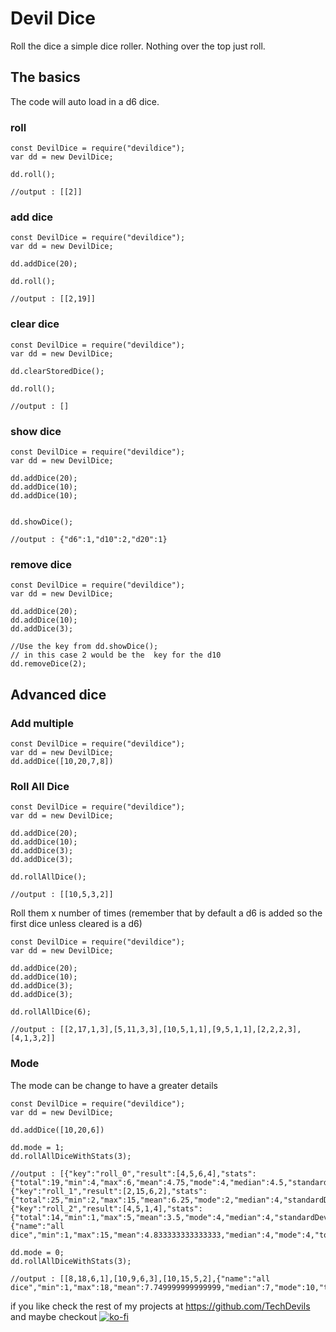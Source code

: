 # Devil Dice

Roll the dice a simple dice roller. Nothing over the top just roll.

## The basics 
The code will auto load in a d6 dice.

### roll

```
const DevilDice = require("devildice");
var dd = new DevilDice;

dd.roll();

//output : [[2]]
```

### add dice

```
const DevilDice = require("devildice");
var dd = new DevilDice;

dd.addDice(20);

dd.roll();

//output : [[2,19]]
```

### clear dice

```
const DevilDice = require("devildice");
var dd = new DevilDice;

dd.clearStoredDice();

dd.roll();

//output : []
```

### show dice

```
const DevilDice = require("devildice");
var dd = new DevilDice;

dd.addDice(20);
dd.addDice(10);
dd.addDice(10);


dd.showDice();

//output : {"d6":1,"d10":2,"d20":1}
```

### remove dice

```
const DevilDice = require("devildice");
var dd = new DevilDice;

dd.addDice(20);
dd.addDice(10);
dd.addDice(3);

//Use the key from dd.showDice();
// in this case 2 would be the  key for the d10
dd.removeDice(2);

```

## Advanced dice

### Add multiple

```
const DevilDice = require("devildice");
var dd = new DevilDice;
dd.addDice([10,20,7,8])
```

### Roll All Dice

```
const DevilDice = require("devildice");
var dd = new DevilDice;

dd.addDice(20);
dd.addDice(10);
dd.addDice(3);
dd.addDice(3);

dd.rollAllDice();

//output : [[10,5,3,2]]
```
Roll them x number of times (remember that by default a d6 is added so the first dice unless cleared is a d6)
```
const DevilDice = require("devildice");
var dd = new DevilDice;

dd.addDice(20);
dd.addDice(10);
dd.addDice(3);
dd.addDice(3);

dd.rollAllDice(6);

//output : [[2,17,1,3],[5,11,3,3],[10,5,1,1],[9,5,1,1],[2,2,2,3],[4,1,3,2]]
```

### Mode 

The mode can be change to have a greater details 
```
const DevilDice = require("devildice");
var dd = new DevilDice;

dd.addDice([10,20,6])

dd.mode = 1;
dd.rollAllDiceWithStats(3);

//output : [{"key":"roll_0","result":[4,5,6,4],"stats":{"total":19,"min":4,"max":6,"mean":4.75,"mode":4,"median":4.5,"standardDeviation":0.9574271077563381}},{"key":"roll_1","result":[2,15,6,2],"stats":{"total":25,"min":2,"max":15,"mean":6.25,"mode":2,"median":4,"standardDeviation":6.1305247192498395}},{"key":"roll_2","result":[4,5,1,4],"stats":{"total":14,"min":1,"max":5,"mean":3.5,"mode":4,"median":4,"standardDeviation":1.7320508075688772}},{"name":"all dice","min":1,"max":15,"mean":4.833333333333333,"median":4,"mode":4,"total":58,"standardDeviation":3.563280749108846,"size":12,"variance":12.696969696969697}]

dd.mode = 0;
dd.rollAllDiceWithStats(3);

//output : [[8,18,6,1],[10,9,6,3],[10,15,5,2],{"name":"all dice","min":1,"max":18,"mean":7.749999999999999,"median":7,"mode":10,"total":93,"standardDeviation":5.083395429327635,"size":12,"variance":25.840909090909093}]
```


if you like check the rest of my projects at https://github.com/TechDevils
and maybe checkout
[![ko-fi](https://www.ko-fi.com/img/githubbutton_sm.svg)](https://ko-fi.com/M4M31JOPH)